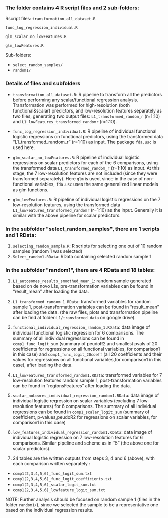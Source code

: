 ### The folder contains 4 R script files and 2 sub-folders:

Rscript files:
`transformation_all_dataset.R`

`func_log_regression_individual.R`

`glm_scalar_no_lowFeatures.R`

`glm_lowFeatures.R`

Sub-folders:
- `select_random_samples/`
- `random1/`

### Details of files and subfolders
- `transformation_all_dataset.R`: R pipeline to transform all the predictors before performing any scalar/functional regression analysis. Transformation was performed for high-resolution (both functional&scalar) predictors, and low-resolution features separately as two files, generating two output files: `L1_transformed_random_r` (r=1:10) and `L1_lowFeatures_transformed_randomr` (r=1:10).

- `func_log_regression_individual.R`: R pipeline of individual functional logistic regressions on functional predictors, using the transformed data “L1_transformed_random_r” (r=1:10) as input. The package `fda.usc` is used here.

- `glm_scalar_no_lowFeatures.R`: R pipeline of individual logistic regressions on scalar predictors for each of the 6 comparisons, using the transformed data `L1_transformed_random_r` (r=1:10) as input. At this stage, the 7 low-resolution features are not included (since they were transformed separately). Here `glm` is used, since in the case of non-functional variables, `fda.usc` uses the same generalized linear models as glm functions.

- `glm_lowFeatures.R`: R pipeline of individual logistic regressions on the 7 low-resolution features, using the transformed data `L1_lowFeatures_transformed_randomr` (r=1:10) as the input. Generally it is similar with the above pipeline for scalar predictors.

### In the subfolder "select_random_samples", there are 1 scripts and 1 RData:
1. `selecting_random_sample.R`: R scripts for selecting one out of 10 random samples (random 1 was selected)
2. `Select_random1.RData`: RData containing selected random sample 1


### In the subfolder "random1", there are 4 RData and 18 tables:
1. `L1_autosomes_results_smoothed_mean_1`: random sample generated based on de novo L1s, pre-transformation variables can be found in “result_mean” after loading the data.

2. `L1_transformed_random_1.RData`: transformed variables for random sample 1, post-transformation variables can be found in “result_mean” after loading the data.
(the raw files, plots and transformation pipeline can be find at folder:`L1/transformed_data` on google drive).

3. `functional_individual_regression_random_1.RData`: data image of individual functional logistic regression for 6 comparisons. The summary of all individual regressions can be found in `comp1_func_logit_sum` (summary of peudoR2 and smallest pvals of 20 coefficients for regressions on all functional variables, for comparison1 in this case) and `comp1_func_logit_20coeff` (all 20 coefficients and their values for regressions on all functional variables,for comparison1 in this case), after loading the data.

4. `L1_lowFeatures_transformed_random1.RData`: transformed variables for 7 low-resolution features random sample 1, post-transformation variables can be found in “regionsFeatures” after loading the data.

5. `scalar_noLowres_individual_regression_random1.RData`: data image of individual logistic regression on scalar variables (excluding 7 low-resolution features) for 6 comparisons. The summary of all individual regressions can be found in `comp1_scalar_logit_sum` (summary of coefficient, p-values,peudoR2 for regressions on scalar variables, for comparison1 in this case)

6. `low_features_individual_regression_random1.RData`: data image of individual logistic regression on 7 low-resolution features for 6 comparisons. Similar pipeline and scheme as in “5” (the above one for scalar predictors). 

7. 24 tables are the written outputs from steps 3, 4 and 6 (above), with each comparison written separately : 

- `comp1(2,3,4,5,6)_func_logit_sum.txt`
- `comp1(2,3,4,5,6)_func_logit_coefficients.txt`
- `comp1(2,3,4,5,6)_scalar_logit_sum.txt`
- `comp1(2,3,4,5,6)_lowfeature_logit_sum.txt`
 
NOTE: Further analysis should be focused on random sample 1 (files in the folder `random1/`), since we selected the sample to be a representative one based on the individual regression results.
